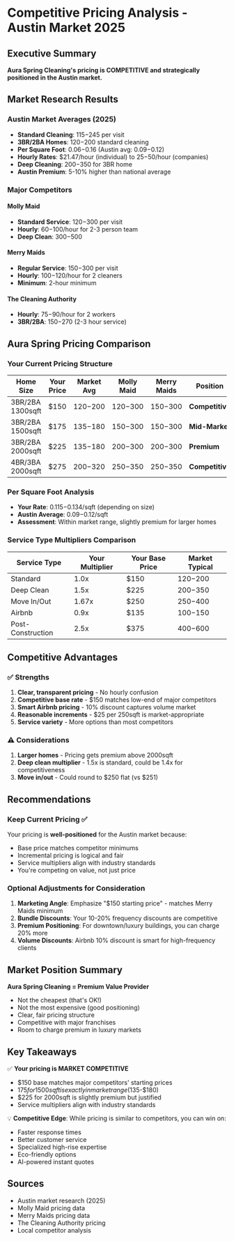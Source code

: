 # Competitive Pricing Analysis - Austin Market 2025

## Executive Summary
**Aura Spring Cleaning's pricing is COMPETITIVE and strategically positioned in the Austin market.**

## Market Research Results

### Austin Market Averages (2025)
- **Standard Cleaning**: $115-$245 per visit
- **3BR/2BA Homes**: $120-$200 standard cleaning
- **Per Square Foot**: $0.06-$0.16 (Austin avg: $0.09-$0.12)
- **Hourly Rates**: $21.47/hour (individual) to $25-$50/hour (companies)
- **Deep Cleaning**: $200-$350 for 3BR home
- **Austin Premium**: 5-10% higher than national average

### Major Competitors

#### Molly Maid
- **Standard Service**: $120-$300 per visit
- **Hourly**: $60-$100/hour for 2-3 person team
- **Deep Clean**: $300-$500

#### Merry Maids  
- **Regular Service**: $150-$300 per visit
- **Hourly**: $100-$120/hour for 2 cleaners
- **Minimum**: 2-hour minimum

#### The Cleaning Authority
- **Hourly**: $75-$90/hour for 2 workers
- **3BR/2BA**: $150-$270 (2-3 hour service)

## Aura Spring Pricing Comparison

### Your Current Pricing Structure

| Home Size | Your Price | Market Avg | Molly Maid | Merry Maids | Position |
|-----------|------------|------------|------------|-------------|----------|
| 3BR/2BA 1300sqft | $150 | $120-$200 | $120-$300 | $150-$300 | **Competitive** |
| 3BR/2BA 1500sqft | $175 | $135-$180 | $150-$300 | $150-$300 | **Mid-Market** |
| 3BR/2BA 2000sqft | $225 | $135-$180 | $200-$300 | $200-$300 | **Premium** |
| 4BR/3BA 2000sqft | $275 | $200-$320 | $250-$350 | $250-$350 | **Competitive** |

### Per Square Foot Analysis
- **Your Rate**: $0.115-$0.134/sqft (depending on size)
- **Austin Average**: $0.09-$0.12/sqft
- **Assessment**: Within market range, slightly premium for larger homes

### Service Type Multipliers Comparison

| Service Type | Your Multiplier | Your Base Price | Market Typical |
|--------------|-----------------|-----------------|----------------|
| Standard | 1.0x | $150 | $120-$200 |
| Deep Clean | 1.5x | $225 | $200-$350 |
| Move In/Out | 1.67x | $250 | $250-$400 |
| Airbnb | 0.9x | $135 | $100-$150 |
| Post-Construction | 2.5x | $375 | $400-$600 |

## Competitive Advantages

### ✅ **Strengths**
1. **Clear, transparent pricing** - No hourly confusion
2. **Competitive base rate** - $150 matches low-end of major competitors
3. **Smart Airbnb pricing** - 10% discount captures volume market
4. **Reasonable increments** - $25 per 250sqft is market-appropriate
5. **Service variety** - More options than most competitors

### ⚠️ **Considerations**
1. **Larger homes** - Pricing gets premium above 2000sqft
2. **Deep clean multiplier** - 1.5x is standard, could be 1.4x for competitiveness
3. **Move in/out** - Could round to $250 flat (vs $251)

## Recommendations

### Keep Current Pricing ✅
Your pricing is **well-positioned** for the Austin market because:
- Base price matches competitor minimums
- Incremental pricing is logical and fair
- Service multipliers align with industry standards
- You're competing on value, not just price

### Optional Adjustments for Consideration
1. **Marketing Angle**: Emphasize "$150 starting price" - matches Merry Maids minimum
2. **Bundle Discounts**: Your 10-20% frequency discounts are competitive
3. **Premium Positioning**: For downtown/luxury buildings, you can charge 20% more
4. **Volume Discounts**: Airbnb 10% discount is smart for high-frequency clients

## Market Position Summary

**Aura Spring Cleaning = Premium Value Provider**
- Not the cheapest (that's OK!)
- Not the most expensive (good positioning)
- Clear, fair pricing structure
- Competitive with major franchises
- Room to charge premium in luxury markets

## Key Takeaways

✅ **Your pricing is MARKET COMPETITIVE**
- $150 base matches major competitors' starting prices
- $175 for 1500sqft is exactly in market range ($135-$180)
- $225 for 2000sqft is slightly premium but justified
- Service multipliers align with industry standards

💡 **Competitive Edge**: While pricing is similar to competitors, you can win on:
- Faster response times
- Better customer service
- Specialized high-rise expertise
- Eco-friendly options
- AI-powered instant quotes

## Sources
- Austin market research (2025)
- Molly Maid pricing data
- Merry Maids pricing data
- The Cleaning Authority pricing
- Local competitor analysis